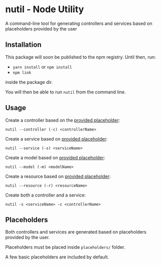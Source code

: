 
# nutil - Node Utility

A command-line tool for generating controllers and services based on placeholders provided by the user

## Installation

This package will soon be published to the npm registry. 
Until then, run:
* `yarn install` or `npm install`
* `npm link`

inside the package dir. 

You will then be able to run `nutil` from the command line. 

## Usage

Create a controller based on the [provided placeholder](https://github.com/fcouceiro/nutil/tree/master/placeholders/controllers):

    nutil --controller (-c) <controllerName>

  

Create a service based on [provided placeholder](https://github.com/fcouceiro/nutil/tree/master/placeholders/services):

    nutil --service (-s) <serviceName>

  

Create a model based on [provided placeholder](https://github.com/fcouceiro/nutil/tree/master/placeholders/models):

    nutil --model (-m) <modelName>

  

Create a resource based on [provided placeholder](https://github.com/fcouceiro/nutil/tree/master/placeholders/resources):

    nutil --resource (-r) <resourceName>

  

Create both a controller and a service:

    nutil -s <serviceName> -c <controllerName>

## Placeholders
Both controllers and services are generated based on placeholders provided by the user. 

Placeholders must be placed inside `placeholders/` folder. 

A few basic placeholders are included by default.
